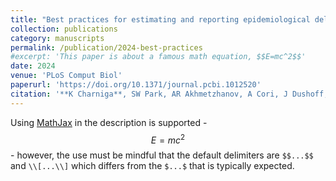 ```yaml
---
title: "Best practices for estimating and reporting epidemiological delay distributions of infectious diseases"
collection: publications
category: manuscripts
permalink: /publication/2024-best-practices
#excerpt: 'This paper is about a famous math equation, $$E=mc^2$$'
date: 2024
venue: 'PLoS Comput Biol'
paperurl: 'https://doi.org/10.1371/journal.pcbi.1012520'
citation: '**K Charniga**, SW Park, AR Akhmetzhanov, A Cori, J Dushoff, S Funk, KM Gostic, NM Linton, A Lison, CE Overton, JRC Pulliam, T Ward, S Cauchemez, S Abbott. (2024). &quot;Best practices for estimating and reporting epidemiological delay distributions of infectious diseases.&quot; <i>PLoS Comput Biol</i>. 20(10): e1012520.'
---
```


Using [MathJax](https://www.mathjax.org/) in the description is supported - $$E=mc^2$$ - however, the use must be mindful that the default delimiters are `$$...$$` and `\\[...\\]` which differs from the `$...$` that is typically expected.
